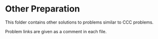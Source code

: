 # Other Preparation
This folder contains other solutions to problems similar to CCC problems.

Problem links are given as a comment in each file.
